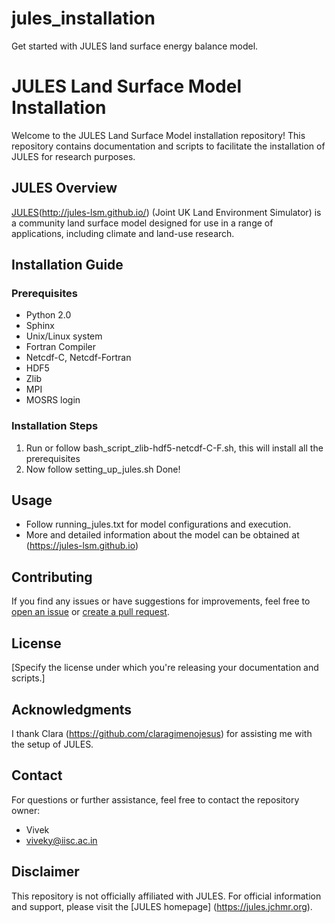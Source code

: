 # jules_installation
Get started with JULES land surface energy balance model.
# JULES Land Surface Model Installation

Welcome to the JULES Land Surface Model installation repository! This repository contains documentation and scripts to facilitate the installation of JULES for research purposes.

## JULES Overview

[JULES](https://jules.jchmr.org)(http://jules-lsm.github.io/) (Joint UK Land Environment Simulator) is a community land surface model designed for use in a range of applications, including climate and land-use research.

## Installation Guide

### Prerequisites
- Python 2.0
- Sphinx
- Unix/Linux system
- Fortran Compiler
- Netcdf-C, Netcdf-Fortran
- HDF5
- Zlib
- MPI
- MOSRS login
### Installation Steps
1. Run or follow bash_script_zlib-hdf5-netcdf-C-F.sh, this will install all the prerequisites
2. Now follow setting_up_jules.sh
Done!
## Usage
- Follow running_jules.txt for model configurations and execution.
- More and detailed information about the model can be obtained at (https://jules-lsm.github.io)

## Contributing

If you find any issues or have suggestions for improvements, feel free to [open an issue](https://github.com/yourusername/your-repo/issues) or [create a pull request](https://github.com/yourusername/your-repo/pulls).

## License

[Specify the license under which you're releasing your documentation and scripts.]

## Acknowledgments

I thank Clara (https://github.com/claragimenojesus) for assisting me with the setup of JULES. 

## Contact

For questions or further assistance, feel free to contact the repository owner:

- Vivek
- viveky@iisc.ac.in

## Disclaimer

This repository is not officially affiliated with JULES. For official information and support, please visit the [JULES homepage] (https://jules.jchmr.org).
